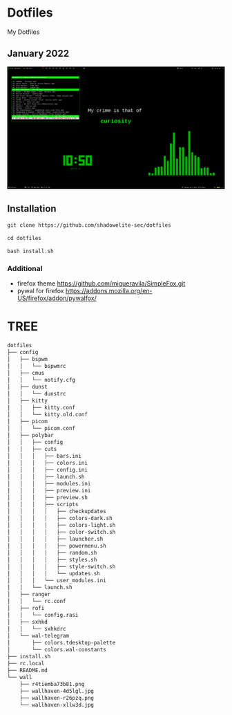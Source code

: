 # Dotfiles
My Dotfiles

## January 2022

![screenshot](https://raw.githubusercontent.com/shadowelite-sec/dotfiles/main/2022-01-19_10-51.png)


## Installation
```
git clone https://github.com/shadowelite-sec/dotfiles 
```
```
cd dotfiles
```
```
bash install.sh
```

### Additional
 * firefox theme https://github.com/migueravila/SimpleFox.git
 * pywal for firefox https://addons.mozilla.org/en-US/firefox/addon/pywalfox/
 

# TREE

```
dotfiles
├── config
│   ├── bspwm
│   │   └── bspwmrc
│   ├── cmus
│   │   └── notify.cfg
│   ├── dunst
│   │   └── dunstrc
│   ├── kitty
│   │   ├── kitty.conf
│   │   └── kitty.old.conf
│   ├── picom
│   │   └── picom.conf
│   ├── polybar
│   │   ├── config
│   │   ├── cuts
│   │   │   ├── bars.ini
│   │   │   ├── colors.ini
│   │   │   ├── config.ini
│   │   │   ├── launch.sh
│   │   │   ├── modules.ini
│   │   │   ├── preview.ini
│   │   │   ├── preview.sh
│   │   │   ├── scripts
│   │   │   │   ├── checkupdates
│   │   │   │   ├── colors-dark.sh
│   │   │   │   ├── colors-light.sh
│   │   │   │   ├── color-switch.sh
│   │   │   │   ├── launcher.sh
│   │   │   │   ├── powermenu.sh
│   │   │   │   ├── random.sh
│   │   │   │   ├── styles.sh
│   │   │   │   ├── style-switch.sh
│   │   │   │   └── updates.sh
│   │   │   └── user_modules.ini
│   │   └── launch.sh
│   ├── ranger
│   │   └── rc.conf
│   ├── rofi
│   │   └── config.rasi
│   ├── sxhkd
│   │   └── sxhkdrc
│   └── wal-telegram
│       ├── colors.tdesktop-palette
│       └── colors.wal-constants
├── install.sh
├── rc.local
├── README.md
└── wall
    ├── r4tiemba73b81.png
    ├── wallhaven-4d5lgl.jpg
    ├── wallhaven-r26pzq.png
    └── wallhaven-xllw3d.jpg
```
